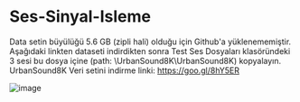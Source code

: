 # Ses-Sinyal-Isleme
Data setin büyülüğü 5.6 GB (zipli hali) olduğu için Github'a yüklenememiştir.
Aşağıdaki linkten dataseti indirdikten sonra Test Ses Dosyaları klasöründeki 3 sesi bu dosya içine (path: \UrbanSound8K\UrbanSound8K) kopyalayın.
UrbanSound8K Veri setini indirme linki: https://goo.gl/8hY5ER


![image](https://github.com/nilsutt/Ses-Sinyal-Isleme/assets/60812089/32942f35-525b-4d1a-910d-0f04aacf5328)
